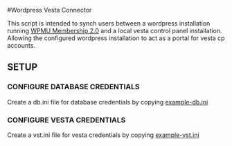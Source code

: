 #Wordpress Vesta Connector

This script is intended to synch users between a wordpress installation running [WPMU Membership 2.0](https://premium.wpmudev.org/project/membership/) and a local vesta control panel installation. Allowing the configured wordpress installation to act as a portal for vesta cp accounts.

## SETUP

### CONFIGURE DATABASE CREDENTIALS

Create a db.ini file for database credentials by copying
[example-db.ini](./example-db.ini)

### CONFIGURE VESTA CREDENTIALS

Create a vst.ini file for vesta credentials by copying
[example-vst.ini](./example-vst.ini)
